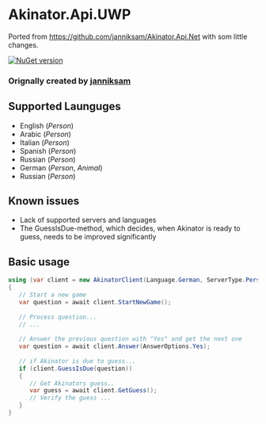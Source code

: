 # Akinator.Api.UWP
Ported from https://github.com/janniksam/Akinator.Api.Net with som little changes.

[![NuGet version](https://badge.fury.io/nu/Akinator.UWP.svg)](https://badge.fury.io/nu/Akinator.UWP)

### Orignally created by [janniksam](https://github.com/janniksam)

## Supported Launguges
* English (*Person*)
* Arabic (*Person*)
* Italian (*Person*)
* Spanish (*Person*)
* Russian (*Person*)
* German (*Person*, *Animal*)
* Russian (*Person*)

## Known issues

- Lack of supported servers and languages
- The GuessIsDue-method, which decides, when Akinator is ready to guess, needs to be improved significantly

## Basic usage

```cs
using (var client = new AkinatorClient(Language.German, ServerType.Person))
{
   // Start a new game
   var question = await client.StartNewGame(); 
   
   // Process question...
   // ...
   
   // Answer the previous question with "Yes" and get the next one
   var question = await client.Answer(AnswerOptions.Yes);
   
   // if Akinator is due to guess...
   if (client.GuessIsDue(question))
   {
      // Get Akinators guess..
      var guess = await client.GetGuess();
      // Verify the guess ...
   }
}
```
